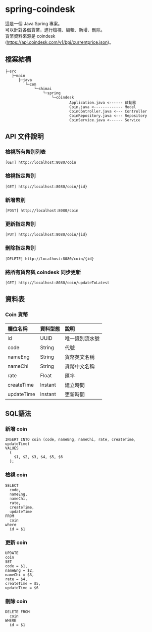 # spring-coindesk

這是一個 Java Spring 專案。  
可以針對各個貨幣，進行檢視、編輯、新增、刪除。  
貨幣資料來源是 coindesk (https://api.coindesk.com/v1/bpi/currentprice.json)。

## 檔案結構

```
├─src
   ├─main
      ├─java
         └─com
             └─shimai
                 └─spring
                     └─coindesk
                             Application.java <------ 啟動器
                             Coin.java <------------- Model
                             CoinController.java <--- Controller
                             CoinRepository.java <--- Repository
                             CoinService.java <------ Service

```

## API 文件說明

### 檢視所有幣別列表

`[GET] http://localhost:8080/coin`

### 檢視指定幣別

`[GET] http://localhost:8080/coin/{id}`

### 新增幣別

`[POST] http://localhost:8080/coin`

### 更新指定幣別

`[PUT] http://localhost:8080/coin/{id}`

### 刪除指定幣別

`[DELETE] http://localhost:8080/coin/{id}`

### 將所有貨幣與 coindesk 同步更新

`[GET] http://localhost:8080/coin/updateToLatest`

## 資料表

### Coin 貨幣

| 欄位名稱   | 資料型態 | 說明           |
|:---------- |:-------- |:-------------- |
| id         | UUID     | 唯一識別流水號 |
| code       | String   | 代號           |
| nameEng    | String   | 貨幣英文名稱   |
| nameChi    | String   | 貨幣中文名稱   |
| rate       | Float    | 匯率           |
| createTime | Instant  | 建立時間       |
| updateTime | Instant  | 更新時間       |

## SQL語法

### 新增 coin

```roomsql
INSERT INTO coin (code, nameEng, nameChi, rate, createTime, updateTime) 
VALUES 
  (
    $1, $2, $3, $4, $5, $6
  );
```

### 檢視 coin

```roomsql
SELECT 
  code, 
  nameEng, 
  nameChi, 
  rate, 
  createTime, 
  updateTime 
FROM 
  coin 
where 
  id = $1
```

### 更新 coin

```roomsql
UPDATE
coin
SET
code = $1,
nameEng = $2,
nameChi = $3,
rate = $4,
createTime = $5,
updateTime = $6
```

### 刪除 coin

```roomsql
DELETE FROM 
  coin 
WHERE 
  id = $1
```
